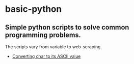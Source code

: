 # basic-python

<h2>Simple python scripts to solve common programming problems.</h2>

The scripts vary from variable to web-scraping.

<ul>
  <li><a href="ascii.py">Converting char to its ASCII value</a></li>
</ul>

